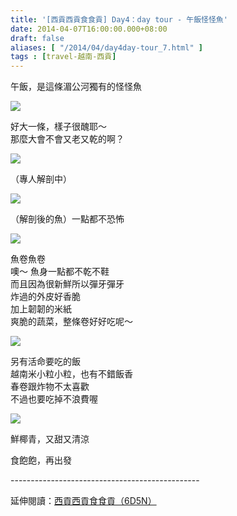 ```yaml
---
title: '[西貢西貢食食貢] Day4：day tour - 午飯怪怪魚'
date: 2014-04-07T16:00:00.000+08:00
draft: false
aliases: [ "/2014/04/day4day-tour_7.html" ]
tags : [travel-越南-西貢]
---
```


午飯，是這條湄公河獨有的怪怪魚  

![](/images/saigon4c.jpg)

好大一條，樣子很醜耶～  
那麼大會不會又老又乾的啊？

![](/images/saigon4c1.jpg)

（專人解剖中）

![](/images/saigon4c2.jpg)

（解剖後的魚）一點都不恐怖

![](/images/saigon4c3.jpg)

魚卷魚卷  
噢～ 魚身一點都不乾不鞋  
而且因為很新鮮所以彈牙彈牙  
炸過的外皮好香脆  
加上韌韌的米紙  
爽脆的蔬菜，整條卷好好吃呢～

![](/images/saigon4c4.jpg)

另有活命要吃的飯  
越南米小粒小粒，也有不錯飯香  
春卷跟炸物不太喜歡  
不過也要吃掉不浪費喔

![](/images/saigon4c5.jpg)

鮮椰青，又甜又清涼

  

食飽飽，再出發  
  
\-----------------------------------------------  
  
延伸閱讀：[西貢西貢食食貢（6D5N）](https://hidie.net/saigon6d5n/)
